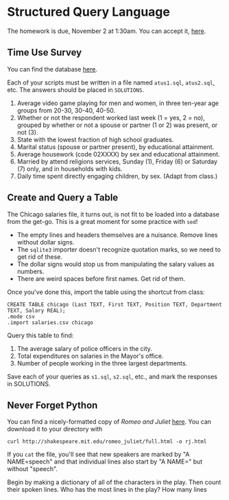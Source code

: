# Structured Query Language  

The homework is due, November 2 at 1:30am.  You can accept it, [here]().

## Time Use Survey

You can find the database [here](http://tinyurl.com/z24cdoz).

Each of your scripts must be written in a file named `atus1.sql`, `atus2.sql`, etc.
The answers should be placed in `SOLUTIONS`.

1. Average video game playing for men and women, in three ten-year age groups from 20-30, 30-40, 40-50.
2. Whether or not the respondent worked last week (1 = yes, 2 = no), grouped by whether or not
   a spouse or partner (1 or 2) was present, or not (3).
3. State with the lowest fraction of high school graduates.
4. Marital status (spouse or partner present), by educational attainment.
5. Average housework (code 02XXXX) by sex and educational attainment.
6. Married by attend religions services, Sunday (1), Friday (6) or Saturday (7) only, and in households with kids.
7. Daily time spent directly engaging children, by sex.  (Adapt from class.)

## Create and Query a Table

The Chicago salaries file, it turns out, is not fit to be loaded into a database from the get-go.
This is a great moment for some practice with `sed`!
* The empty lines and headers themselves are a nuisance.  Remove lines without dollar signs.
* The `sqlite3` importer doesn't recognize quotation marks, so we need to get rid of these.
* The dollar signs would stop us from manipulating the salary values as numbers.
* There are weird spaces before first names.  Get rid of them.

Once you've done this, import the table using the shortcut from class:

```
CREATE TABLE chicago (Last TEXT, First TEXT, Position TEXT, Department TEXT, Salary REAL);
.mode csv
.import salaries.csv chicago
```

Query this table to find:

1. The average salary of police officers in the city.
2. Total expenditures on salaries in the Mayor's office.
3. Number of people working in the three largest departments.

Save each of your queries as `s1.sql`, `s2.sql`, etc., and mark the responses in SOLUTIONS.

## Never Forget Python

You can find a nicely-formatted copy of _Romeo and Juliet_ [here](http://shakespeare.mit.edu/romeo_juliet/full.html).
You can download it to your directory with 

```
curl http://shakespeare.mit.edu/romeo_juliet/full.html -o rj.html
```

If you `cat` the file, you'll see that new speakers are marked by "A NAME=speech"
and that individual lines also start by "A NAME=" but without "speech".

Begin by making a dictionary of all of the characters in the play.
Then count their spoken lines.
Who has the most lines in the play?  How many lines
